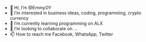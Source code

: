 - 👋 Hi, I’m @EmmyOY
- 👀 I’m interested in business ideas, coding, programming, crypto currency
- 🌱 I’m currently learning programming on ALX
- 💞️ I’m looking to collaborate on ...
- 📫 How to reach me Facebook, WhatsApp, Twitter

<!---
EmmyOY/EmmyOY is a ✨ special ✨ repository because its `README.md` (this file) appears on your GitHub profile.
You can click the Preview link to take a look at your changes.
--->
